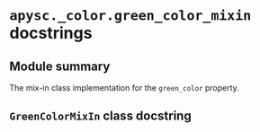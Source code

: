 # `apysc._color.green_color_mixin` docstrings

## Module summary

The mix-in class implementation for the `green_color` property.

## `GreenColorMixIn` class docstring